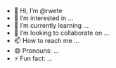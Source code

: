 - 👋 Hi, I’m @rwete
- 👀 I’m interested in ...
- 🌱 I’m currently learning ...
- 💞️ I’m looking to collaborate on ...
- 📫 How to reach me ...
- 😄 Pronouns: ...
- ⚡ Fun fact: ...

<!---
rwete/rwete is a ✨ special ✨ repository because its `README.md` (this file) appears on your GitHub profile.
You can click the Preview link to take a look at your changes.
--->
